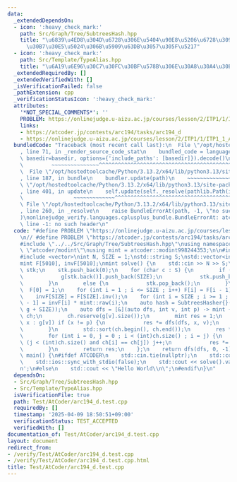 ```yaml
---
data:
  _extendedDependsOn:
  - icon: ':heavy_check_mark:'
    path: Src/Graph/Tree/SubtreesHash.hpp
    title: "\u6839\u4ED8\u304D\u6728\u306E\u5404\u90E8\u5206\u6728\u3092\u30CF\u30C3\
      \u30B7\u30E5\u5024\u306B\u5909\u63DB\u3057\u305F\u5217"
  - icon: ':heavy_check_mark:'
    path: Src/Template/TypeAlias.hpp
    title: "\u6A19\u6E96\u30C7\u30FC\u30BF\u578B\u306E\u30A8\u30A4\u30EA\u30A2\u30B9"
  _extendedRequiredBy: []
  _extendedVerifiedWith: []
  _isVerificationFailed: false
  _pathExtension: cpp
  _verificationStatusIcon: ':heavy_check_mark:'
  attributes:
    '*NOT_SPECIAL_COMMENTS*': ''
    PROBLEM: https://onlinejudge.u-aizu.ac.jp/courses/lesson/2/ITP1/1/ITP1_1_A
    links:
    - https://atcoder.jp/contests/arc194/tasks/arc194_d
    - https://onlinejudge.u-aizu.ac.jp/courses/lesson/2/ITP1/1/ITP1_1_A
  bundledCode: "Traceback (most recent call last):\n  File \"/opt/hostedtoolcache/Python/3.13.2/x64/lib/python3.13/site-packages/onlinejudge_verify/documentation/build.py\"\
    , line 71, in _render_source_code_stat\n    bundled_code = language.bundle(stat.path,\
    \ basedir=basedir, options={'include_paths': [basedir]}).decode()\n          \
    \         ~~~~~~~~~~~~~~~^^^^^^^^^^^^^^^^^^^^^^^^^^^^^^^^^^^^^^^^^^^^^^^^^^^^^^^^^^^^^^^^^^\n\
    \  File \"/opt/hostedtoolcache/Python/3.13.2/x64/lib/python3.13/site-packages/onlinejudge_verify/languages/cplusplus.py\"\
    , line 187, in bundle\n    bundler.update(path)\n    ~~~~~~~~~~~~~~^^^^^^\n  File\
    \ \"/opt/hostedtoolcache/Python/3.13.2/x64/lib/python3.13/site-packages/onlinejudge_verify/languages/cplusplus_bundle.py\"\
    , line 401, in update\n    self.update(self._resolve(pathlib.Path(included), included_from=path))\n\
    \                ~~~~~~~~~~~~~^^^^^^^^^^^^^^^^^^^^^^^^^^^^^^^^^^^^^^^^^^^^\n \
    \ File \"/opt/hostedtoolcache/Python/3.13.2/x64/lib/python3.13/site-packages/onlinejudge_verify/languages/cplusplus_bundle.py\"\
    , line 260, in _resolve\n    raise BundleErrorAt(path, -1, \"no such header\"\
    )\nonlinejudge_verify.languages.cplusplus_bundle.BundleErrorAt: atcoder/modint:\
    \ line -1: no such header\n"
  code: "#define PROBLEM \"https://onlinejudge.u-aizu.ac.jp/courses/lesson/2/ITP1/1/ITP1_1_A\"\
    \n// #define PROBLEM \"https://atcoder.jp/contests/arc194/tasks/arc194_d\"\n\n\
    #include \"../../Src/Graph/Tree/SubtreesHash.hpp\"\nusing namespace zawa;\n#include\
    \ \"atcoder/modint\"\nusing mint = atcoder::modint998244353;\n\n#include <iostream>\n\
    #include <vector>\nint N, SIZE = 1;\nstd::string S;\nstd::vector<int> g[5010];\n\
    mint F[5010], invF[5010];\nmint solve() {\n    std::cin >> N >> S;\n    std::vector<int>\
    \ stk;\n    stk.push_back(0);\n    for (char c : S) {\n        if (c == '(') {\n\
    \            g[stk.back()].push_back(SIZE);\n            stk.push_back(SIZE++);\n\
    \        }\n        else {\n            stk.pop_back();\n        }\n    }\n  \
    \  F[0] = 1;\n    for (int i = 1 ; i <= SIZE ; i++) F[i] = F[i - 1] * mint::raw(i);\n\
    \    invF[SIZE] = F[SIZE].inv();\n    for (int i = SIZE ; i >= 1 ; i--) invF[i\
    \ - 1] = invF[i] * mint::raw(i);\n    auto hash = SubtreesHasher{}(std::vector(g,\
    \ g + SIZE));\n    auto dfs = [&](auto dfs, int v, int p) -> mint {\n        std::vector<int>\
    \ ch;\n        ch.reserve(g[v].size());\n        mint res = 1;\n        for (int\
    \ x : g[v]) if (x != p) {\n            res *= dfs(dfs, x, v);\n            ch.push_back(hash[x]);\n\
    \        }\n        std::sort(ch.begin(), ch.end());\n        res *= F[ch.size()];\n\
    \        for (int i = 0, j = 0 ; i < (int)ch.size() ; i = j) {\n            while\
    \ (j < (int)ch.size() and ch[i] == ch[j]) j++;\n            res *= invF[j - i];\n\
    \        }\n        return res;\n    };\n    return dfs(dfs, 0, -1);\n}\n\nint\
    \ main() {\n#ifdef ATCODER\n    std::cin.tie(nullptr);\n    std::cout.tie(nullptr);\n\
    \    std::ios::sync_with_stdio(false);\n    std::cout << solve().val() << '\\\
    n';\n#else\n    std::cout << \"Hello World\\n\";\n#endif\n}\n"
  dependsOn:
  - Src/Graph/Tree/SubtreesHash.hpp
  - Src/Template/TypeAlias.hpp
  isVerificationFile: true
  path: Test/AtCoder/arc194_d.test.cpp
  requiredBy: []
  timestamp: '2025-04-09 18:50:51+09:00'
  verificationStatus: TEST_ACCEPTED
  verifiedWith: []
documentation_of: Test/AtCoder/arc194_d.test.cpp
layout: document
redirect_from:
- /verify/Test/AtCoder/arc194_d.test.cpp
- /verify/Test/AtCoder/arc194_d.test.cpp.html
title: Test/AtCoder/arc194_d.test.cpp
---
```

